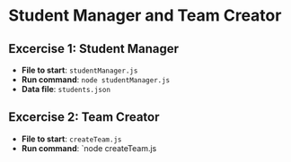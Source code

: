 # Student Manager and Team Creator

## Excercise 1: Student Manager
- **File to start**: `studentManager.js`
- **Run command**: `node studentManager.js`
- **Data file**: `students.json`

## Excercise 2: Team Creator
- **File to start**: `createTeam.js`
- **Run command**: `node createTeam.js
